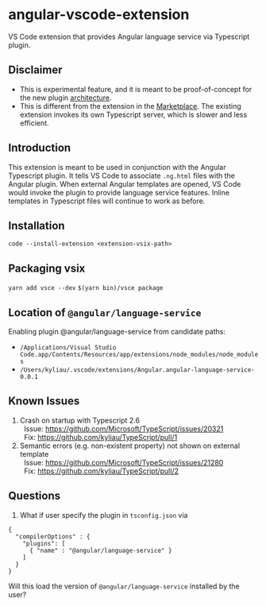 # angular-vscode-extension
VS Code extension that provides Angular language service via Typescript plugin.

## Disclaimer
* This is experimental feature, and it is meant to be proof-of-concept for the new
plugin [architecture](https://github.com/Microsoft/TypeScript/wiki/Writing-a-Language-Service-Plugin).
* This is different from the extension in the [Marketplace](https://marketplace.visualstudio.com/items?itemName=Angular.ng-template).  The existing extension invokes its own Typescript server, which is slower and less efficient.

## Introduction
This extension is meant to be used in conjunction with the Angular Typescript plugin.
It tells VS Code to associate `.ng.html` files with the Angular plugin.
When external Angular templates are opened, VS Code would invoke the plugin to provide language service features.
Inline templates in Typescript files will continue to work as before.

## Installation
`code --install-extension <extension-vsix-path>`

## Packaging vsix
`yarn add vsce --dev`
`$(yarn bin)/vsce package`

## Location of `@angular/language-service`
Enabling plugin @angular/language-service from candidate paths:
* `/Applications/Visual Studio Code.app/Contents/Resources/app/extensions/node_modules/node_modules`
* `/Users/kyliau/.vscode/extensions/Angular.angular-language-service-0.0.1`

## Known Issues
1. Crash on startup with Typescript 2.6  
   Issue: https://github.com/Microsoft/TypeScript/issues/20321  
   Fix: https://github.com/kyliau/TypeScript/pull/1
2. Semantic errors (e.g. non-existent property) not shown on external template  
   Issue: https://github.com/Microsoft/TypeScript/issues/21280  
   Fix: https://github.com/kyliau/TypeScript/pull/2

## Questions

1. What if user specify the plugin in `tsconfig.json` via

```
{
  "compilerOptions" : {
    "plugins": [
      { "name" : "@angular/language-service" }
    ]
  }
}
```

Will this load the version of `@angular/language-service` installed by the user?
